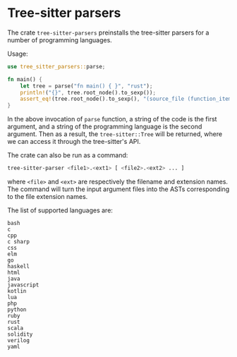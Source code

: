 # Tree-sitter parsers

The crate ```tree-sitter-parsers``` preinstalls the tree-sitter parsers for a number of programming languages.

Usage:

```rust
use tree_sitter_parsers::parse;

fn main() {
    let tree = parse("fn main() { }", "rust");
    println!("{}", tree.root_node().to_sexp());
    assert_eq!(tree.root_node().to_sexp(), "(source_file (function_item name: (identifier) parameters: (parameters) body: (block)))");
}

```
In the above invocation of `parse` function, a string of the code is the first argument, and a string of the programming language is the second argument.
Then as a result, the `tree-sitter::Tree` will be returned, where we can access it through the tree-sitter's API. 

The crate can also be run as a command: 
```bash
tree-sitter-parser <file1>.<ext1> [ <file2>.<ext2> ... ]
```
where `<file>` and `<ext>` are respectively the filename and extension names. The command will turn the input argument files into the ASTs corresponding to the file extension names.

The list of supported languages are:
```
bash
c
cpp
c sharp
css
elm
go
haskell
html
java
javascript
kotlin
lua
php
python
ruby
rust
scala
solidity
verilog
yaml
```
